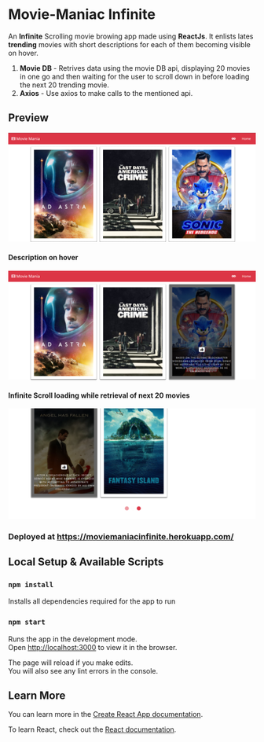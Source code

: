 Movie-Maniac Infinite
==========================
An **Infinite** Scrolling movie browing app made using **ReactJs**. It enlists lates **trending** movies with short descriptions for each of them becoming visible on hover.
1. **Movie DB** - Retrives data using the movie DB api, displaying 20 movies in one go and then waiting for the user to scroll down in before loading the next 20 trending movie.
2. **Axios** - Use axios to make calls to the mentioned api.

## Preview 

![Preview 1](https://github.com/Yajassardana/MovieManiacInfinite/blob/master/src/Screenshot%20(37).png)
#### Description on hover

![Preview 2](https://github.com/Yajassardana/MovieManiacInfinite/blob/master/src/Screenshot%20(36).png)
#### Infinite Scroll loading while retrieval of next 20 movies

![Preview 3](https://github.com/Yajassardana/MovieManiacInfinite/blob/master/src/Screenshot%20(39).png)

### Deployed at https://moviemaniacinfinite.herokuapp.com/
## Local Setup & Available Scripts
### `npm install`
Installs all dependencies required for the app to run

### `npm start`

Runs the app in the development mode.<br />
Open [http://localhost:3000](http://localhost:3000) to view it in the browser.

The page will reload if you make edits.<br />
You will also see any lint errors in the console.

## Learn More

You can learn more in the [Create React App documentation](https://facebook.github.io/create-react-app/docs/getting-started).

To learn React, check out the [React documentation](https://reactjs.org/).

